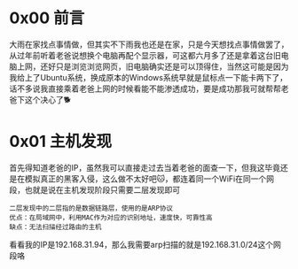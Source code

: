 # 0x00 前言

大雨在家找点事情做，但其实不下雨我也还是在家，只是今天想找点事情做罢了，从过年前听着老爸说想换个电脑再配个显示器，可这都六月多了还是拿着这台旧电脑上网，还好只是浏览浏览网页，旧电脑确实还是可以顶得住，当然这可能是因为我给上了Ubuntu系统，换成原本的Windows系统早就是鼠标点一下能卡两下了，话不多说我直接乘着老爸上网的时候看能不能渗透成功，要是成功那我可就帮帮老爸下这个决心了🐕

# 0x01 主机发现

首先得知道老爸的IP，虽然我可以直接走过去当着老爸的面查一下，但我这毕竟还是在模拟真正的黑客入侵，这么做不太好吧🐱，都连着同一个WiFi在同一个网段，也就是说在主机发现阶段只需要二层发现即可

```
二层发现中的二层指的是数据链路层，使用的是ARP协议
优点：在局域网中，利用MAC作为对应的识别地址，速度快，可靠性高
缺点：无法扫描经过路由的主机
```

看看我的IP是192.168.31.94，那么我需要arp扫描的就是192.168.31.0/24这个网段咯


